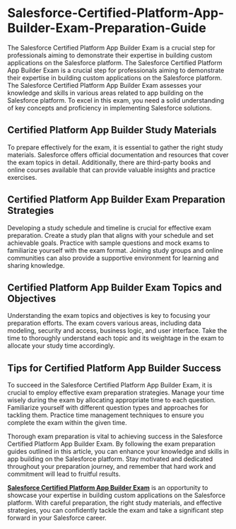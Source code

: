 # Salesforce-Certified-Platform-App-Builder-Exam-Preparation-Guide
The Salesforce Certified Platform App Builder Exam is a crucial step for professionals aiming to demonstrate their expertise in building custom applications on the Salesforce platform. 
The Salesforce Certified Platform App Builder Exam is a crucial step for professionals aiming to demonstrate their expertise in building custom applications on the Salesforce platform. The Salesforce Certified Platform App Builder Exam assesses your knowledge and skills in various areas related to app building on the Salesforce platform. To excel in this exam, you need a solid understanding of key concepts and proficiency in implementing Salesforce solutions.

## Certified Platform App Builder Study Materials

To prepare effectively for the exam, it is essential to gather the right study materials. Salesforce offers official documentation and resources that cover the exam topics in detail. Additionally, there are third-party books and online courses available that can provide valuable insights and practice exercises.

## Certified Platform App Builder Exam Preparation Strategies

Developing a study schedule and timeline is crucial for effective exam preparation. Create a study plan that aligns with your schedule and set achievable goals. Practice with sample questions and mock exams to familiarize yourself with the exam format. Joining study groups and online communities can also provide a supportive environment for learning and sharing knowledge.

## Certified Platform App Builder Exam Topics and Objectives

Understanding the exam topics and objectives is key to focusing your preparation efforts. The exam covers various areas, including data modeling, security and access, business logic, and user interface. Take the time to thoroughly understand each topic and its weightage in the exam to allocate your study time accordingly.

## Tips for Certified Platform App Builder Success

To succeed in the Salesforce Certified Platform App Builder Exam, it is crucial to employ effective exam preparation strategies. Manage your time wisely during the exam by allocating appropriate time to each question. Familiarize yourself with different question types and approaches for tackling them. Practice time management techniques to ensure you complete the exam within the given time.

Thorough exam preparation is vital to achieving success in the Salesforce Certified Platform App Builder Exam. By following the exam preparation guides outlined in this article, you can enhance your knowledge and skills in app building on the Salesforce platform. Stay motivated and dedicated throughout your preparation journey, and remember that hard work and commitment will lead to fruitful results.

**[Salesforce Certified Platform App Builder Exam](https://www.certqueen.com/Certified-Platform-App-Builder.html)** is an opportunity to showcase your expertise in building custom applications on the Salesforce platform. With careful preparation, the right study materials, and effective strategies, you can confidently tackle the exam and take a significant step forward in your Salesforce career.
